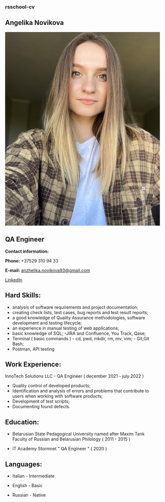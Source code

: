 ### rsschool-cv

## **Angelika Novikova** 
![Angelika Novikova](./photo.jpg)

## QA Engineer

**Contact information:**

**Phone:** +37529 310 94 33

**E-mail:** anzhelika.novikova93@gmail.com


[LinkedIn](https://www.linkedin.com/in/angelika-novikova-13b3ab1b3/)

## Hard Skills:

- analysis of software requirements and project documentation;
- creating check lists, test cases, bug reports and test result reports;
- a good knowledge of Quality Assurance methodologies, software development and testing lifecycle;
- an experience in manual testing of web applications;
- basic knowledge of SQL;
-JIRA and Confluence, You Track, Qase;
- Terminal ( basic commands ) - cd, pwd, mkdir, rm, mv, vim; - Git,Git Bash;
- Postman, API testing

## Work Experience:

InnoTech Solutions LLC - QA Engineer ( december 2021 - july 2022 )

- Quality control of developed products;
- Identification and analysis of errors and problems that contribute to users when working with software products;
- Development of test scripts; 
- Documenting found defects.

## Education:
- Belarusian State Pedagogical University named after Maxim Tank
Faculty of Russian and Belarusian Philology ( 2011 - 2015 )

- IT Academy Stormnet " QA Engineer " ( 2020 )

## Languages:
- Italian - Intermediate 

- English - Basic

- Russian - Native